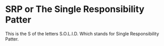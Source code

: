 # SRP or The Single Responsibility Patter
This is the S of the letters S.O.L.I.D. Which stands for Single Responsibility Patter. 

